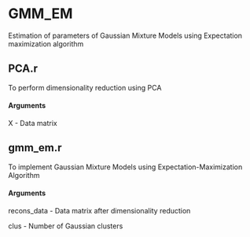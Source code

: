 # GMM_EM
Estimation of parameters of Gaussian Mixture Models using Expectation maximization algorithm

## PCA.r
To perform dimensionality reduction using PCA
#### Arguments

X - Data matrix

## gmm_em.r
To implement Gaussian Mixture Models using Expectation-Maximization Algorithm
#### Arguments

recons_data - Data matrix after dimensionality reduction

clus - Number of Gaussian clusters
